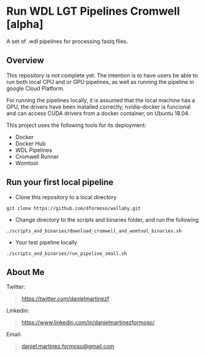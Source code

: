 # Run WDL LGT Pipelines Cromwell **[alpha]**
A set of .wdl pipelines for processing fastq files.

## Overview
This repository is not complete yet. The intention is to have users be able to run both local CPU and or GPU pipelines, as well as running the pipeline in google Cloud Platform.

For running the pipelines locally, it is assumed that the local machine has a GPU, the drivers have been installed correctly, nvidia-docker is funcional and can access CUDA drivers from a docker container, on Ubuntu 18.04.

This project uses the following tools for its deployment:
- Docker
- Docker Hub
- WDL Pipelines
- Cromwell Runner
- Womtool

## Run your first local pipeline
- Clone this repository to a local directory
~~~
git clone https://github.com/dformoso/wallaby.git
~~~

- Change directory to the scripts and binaries folder, and run the following
~~~
./scripts_and_binaries/download_cromwell_and_womtool_binaries.sh
~~~

- Your test pipeline locally
~~~
./scripts_and_binaries/run_pipeline_small.sh
~~~

## About Me
Twitter:
> https://twitter.com/danielmartinezf

Linkedin:
>https://www.linkedin.com/in/danielmartinezformoso/

Email:
> daniel.martinez.formoso@gmail.com

